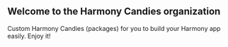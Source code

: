 ## Welcome to the Harmony Candies organization

Custom Harmony Candies (packages) for you to build your Harmony app easily. Enjoy it!
